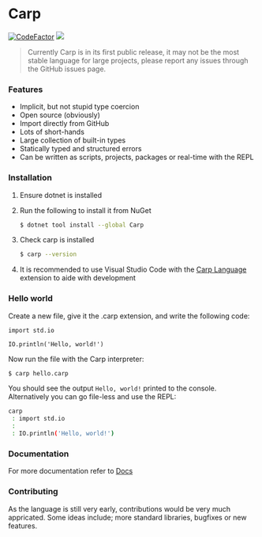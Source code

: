 # Carp
[![CodeFactor](https://www.codefactor.io/repository/github/melodi17/carp/badge/master)](https://www.codefactor.io/repository/github/melodi17/carp/overview/master)
[![](https://github.com/Melodi17/Carp/actions/workflows/dotnet.yml/badge.svg)](https://github.com/Melodi17/Carp/actions/workflows/dotnet.yml)

> Currently Carp is in its first public release, it may not be the most stable language for large projects, please report any issues through the GitHub issues page.



### Features

- Implicit, but not stupid type coercion
- Open source (obviously)
- Import directly from GitHub
- Lots of short-hands
- Large collection of built-in types
- Statically typed and structured errors
- Can be written as scripts, projects, packages or real-time with the REPL



### Installation

1. Ensure dotnet is installed

2. Run the following to install it from NuGet

   ```bash
   $ dotnet tool install --global Carp
   ```

3. Check carp is installed

   ```bash
   $ carp --version
   ```

4. It is recommended to use Visual Studio Code with the [Carp Language](https://marketplace.visualstudio.com/items?itemName=MelodiDey17.carp) extension to aide with development



### Hello world

Create a new file, give it the .carp extension, and write the following code:

```carp
import std.io

IO.println('Hello, world!')
```

Now run the file with the Carp interpreter:

```sh
$ carp hello.carp
````

You should see the output `Hello, world!` printed to the console.
Alternatively you can go file-less and use the REPL:

```sh
carp
 : import std.io
 :
 : IO.println('Hello, world!')
````

### Documentation
For more documentation refer to [Docs](https://github.com/Melodi17/Carp/blob/master/DOCS.md)

### Contributing
As the language is still very early, contributions would be very much appricated. Some ideas include; more standard libraries, bugfixes or new features.
